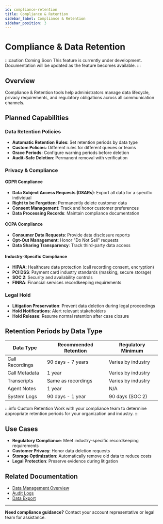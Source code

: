 ```yaml
---
id: compliance-retention
title: Compliance & Retention
sidebar_label: Compliance & Retention
sidebar_position: 3
---
```


# Compliance & Data Retention

:::caution Coming Soon
This feature is currently under development. Documentation will be updated as the feature becomes available.
:::

## Overview

Compliance & Retention tools help administrators manage data lifecycle, privacy requirements, and regulatory obligations across all communication channels.

## Planned Capabilities

### Data Retention Policies
- **Automatic Retention Rules**: Set retention periods by data type
- **Custom Policies**: Different rules for different queues or teams
- **Grace Periods**: Configure warning periods before deletion
- **Audit-Safe Deletion**: Permanent removal with verification

### Privacy & Compliance

#### GDPR Compliance
- **Data Subject Access Requests (DSARs)**: Export all data for a specific individual
- **Right to be Forgotten**: Permanently delete customer data
- **Consent Management**: Track and honor customer preferences
- **Data Processing Records**: Maintain compliance documentation

#### CCPA Compliance
- **Consumer Data Requests**: Provide data disclosure reports
- **Opt-Out Management**: Honor "Do Not Sell" requests
- **Data Sharing Transparency**: Track third-party data access

#### Industry-Specific Compliance
- **HIPAA**: Healthcare data protection (call recording consent, encryption)
- **PCI DSS**: Payment card industry standards (masking, secure storage)
- **SOC 2**: Security and availability controls
- **FINRA**: Financial services recordkeeping requirements

### Legal Hold
- **Litigation Preservation**: Prevent data deletion during legal proceedings
- **Hold Notifications**: Alert relevant stakeholders
- **Hold Release**: Resume normal retention after case closure

## Retention Periods by Data Type

| Data Type | Recommended Retention | Regulatory Minimum |
|-----------|----------------------|-------------------|
| Call Recordings | 90 days - 7 years | Varies by industry |
| Call Metadata | 1 year | Varies by industry |
| Transcripts | Same as recordings | Varies by industry |
| Agent Notes | 1 year | N/A |
| System Logs | 90 days - 1 year | 90 days (SOC 2) |

:::info Custom Retention
Work with your compliance team to determine appropriate retention periods for your organization and industry.
:::

## Use Cases

- **Regulatory Compliance**: Meet industry-specific recordkeeping requirements
- **Customer Privacy**: Honor data deletion requests
- **Storage Optimization**: Automatically remove old data to reduce costs
- **Legal Protection**: Preserve evidence during litigation

## Related Documentation

- [Data Management Overview](/administration/data-management/overview)
- [Audit Logs](/administration/data-management/audit-logs)
- [Data Export](/administration/data-management/data-export)

---

**Need compliance guidance?** Contact your account representative or legal team for assistance.
